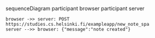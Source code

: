 sequenceDiagram
    participant browser
    participant server

    browser ->> server: POST https://studies.cs.helsinki.fi/exampleapp/new_note_spa
    server -->> browser: {"message":"note created"}